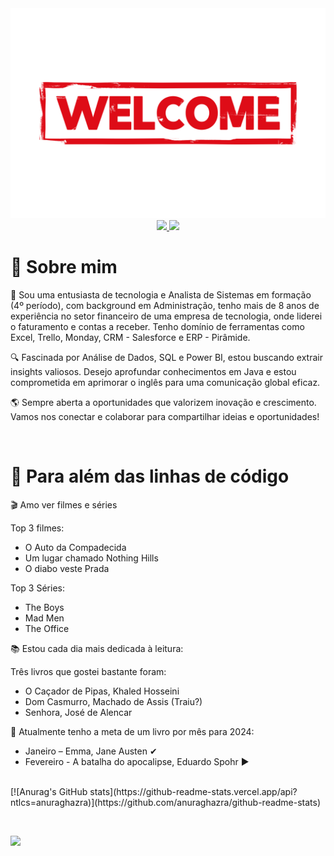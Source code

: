 <div align="center">
  <a href="https://github.com/ntlcs">
    <img src="welcome.png" alt="welcome" width="600">
  </a>
</div>

<div align="center">
  <a href="https://www.linkedin.com/in/nataliaasilva/" target="_blank">
    <img src="https://img.shields.io/badge/LinkedIn-0077B5?style=for-the-badge&logo=linkedin&logoColor=white" target="_blank"> 
  </a>
  
  <a href="mailto:coder.ncs@gmail.com" target="_blank">
    <img src="https://img.shields.io/badge/Gmail-D14836?style=for-the-badge&logo=gmail&logoColor=white" target="_blank"> 
  </a>
</div>

<div align="left">
  <h1> 📌 Sobre mim </h1>
  <p> 🚀 Sou uma entusiasta de tecnologia e Analista de Sistemas em formação (4º período), com background em Administração, tenho mais de 8 anos de experiência no setor financeiro de uma empresa de tecnologia, onde liderei o faturamento e contas a receber. Tenho domínio     de ferramentas como Excel, Trello, Monday, CRM - Salesforce e ERP - Pirâmide.</p>
  <p>🔍 Fascinada por Análise de Dados, SQL e Power BI, estou buscando extrair insights valiosos. Desejo aprofundar conhecimentos em Java e estou comprometida em aprimorar o inglês para uma comunicação global eficaz.</p>
  <p>🌎 Sempre aberta a oportunidades que valorizem inovação e crescimento. Vamos nos conectar e colaborar para compartilhar ideias e oportunidades!</p>
    
  <br>

 <h1> 📌 Para além das linhas de código </h1>
  <p>

🎬 Amo ver filmes e séries

Top 3 filmes:
- O Auto da Compadecida
- Um lugar chamado Nothing Hills
- O diabo veste Prada

Top 3 Séries:
- The Boys
- Mad Men
- The Office

📚 Estou cada dia mais dedicada à leitura:

Três livros que gostei bastante foram:
- O Caçador de Pipas, Khaled Hosseini
- Dom Casmurro, Machado de Assis (Traiu?)
- Senhora, José de Alencar

📖 Atualmente tenho a meta de um livro por mês para 2024:
- Janeiro – Emma, Jane Austen ✔
- Fevereiro - A batalha do apocalipse, Eduardo Spohr ▶


<br>
[![Anurag's GitHub stats](https://github-readme-stats.vercel.app/api?ntlcs=anuraghazra)](https://github.com/anuraghazra/github-readme-stats)

   
 </p>
 <br>
  
  <p align="left">
    <img align="left" src="https://profile-counter.glitch.me/ntlcs/count.svg" height="20" />
  </p>
</div>

